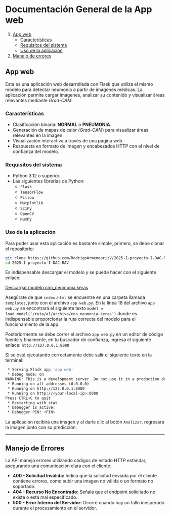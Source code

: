 # Documentación General de la App web

1. [App web](#app-alternativa)
   - [Características](#características)
   - [Requisitos del sistema](#requisitos-del-sistema)
   - [Uso de la aplicación](#uso-de-la-aplicación)
2. [Manejo de errores](#manejo-de-errores)

## App web

Esta es una aplicación web desarrollada con Flask que utiliza el mismo modelo para detectar neumonía a partir de imágenes médicas. La aplicación permite cargar imágenes, analizar su contenido y visualizar áreas relevantes mediante *Grad-CAM*.

### **Características**

- Clasificación binaria: **NORMAL** o **PNEUMONIA**.
- Generación de mapas de calor (*Grad-CAM*) para visualizar áreas relevantes en la imagen.
- Visualización interactiva a través de una página web.
- Respuesta en formato de imagen y encabezados HTTP con el nivel de confianza del modelo.

### **Requisitos del sistema**

- Python 3.12 o superior.
- Las siguientes librerías de Python:
  - `Flask`
  - `TensorFlow`
  - `Pillow`
  - `Matplotlib`
  - `SciPy`
  - `OpenCV`
  - `NumPy`
 
### Uso de la aplicación

Para poder usar esta aplicación es bastante simple, primero, se debe clonar el repositorio:
```bash
git clone https://github.com/RodrigoArmendarizV/2025-I-proyecto-I-DAC-RAV.git
cd 2025-I-proyecto-I-DAC-RAV
```

Es indispensable descargar el modelo y se puede hacer con el siguiente enlace:

[Descargar modelo cnn_neumonia.keras](https://drive.google.com/file/d/1lIucaM2YqiQma1Z3UGR28jJuoSuR9XmT/view?usp=sharing)

Asegúrate de que `index.html` se encuentre en una carpeta llamada `templates`, junto con el archivo `app web.py`. En la línea 18 del archivo `app web.py` se encontrará el siguiente texto `model = load_model('/ruta/al/archivo/cnn_neumonia.keras')` donde es indispensable proporcionar la ruta correcta del modelo para el funcionamiento de la app.

Posteriormente se debe correr el archivo `app web.py` en un editor de código fuente y finalmente, en tu buscador de confianza, ingresa el siguiente enlace: `http://127.0.0.1:8080`

Si se está ejecutando correctamente debe salir el siguiente texto en la terminal:
```bash
 * Serving Flask app 'app web'
 * Debug mode: on
WARNING: This is a development server. Do not use it in a production deployment. Use a production WSGI server instead.
 * Running on all addresses (0.0.0.0)
 * Running on http://127.0.0.1:8080
 * Running on http://<your-local-ip>:8080
Press CTRL+C to quit
 * Restarting with stat
 * Debugger is active!
 * Debugger PIN: <PIN>
```

La aplicación recibirá una imagen y al darle clic al botón `Analizar`, regresará la imagen junto con su predicción.

---

## Manejo de Errores
La API maneja errores utilizando códigos de estado HTTP estándar, asegurando una comunicación clara con el cliente:
- **400 - Solicitud Inválida:** Indica que la solicitud enviada por el cliente contiene errores, como subir una imagen no válida o un formato no soportado.
- **404 - Recurso No Encontrado:** Señala que el endpoint solicitado no existe o está mal especificado.
- **500 - Error Interno del Servidor:** Ocurre cuando hay un fallo inesperado durante el procesamiento en el servidor.
